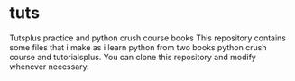# tuts
Tutsplus practice and python crush course books
This repository contains some files that i make as i learn python from two books python crush course and tutorialsplus.
You can clone this repository and modify whenever necessary.
